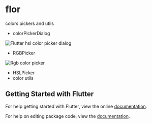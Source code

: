 # flor

colors pickers and utils

- colorPickerDialog

![Flutter hsl color picker dialog](https://www.evernote.com/shard/s1/sh/0da7f25f-53c0-4d75-a133-120eb4741167/00af6aa0fecb02f6/res/d955f0f5-8929-4bea-8570-346acc672e68/skitch.png?resizeSmall&width=320)

- RGBPicker

![Rgb color picker](https://www.evernote.com/shard/s1/sh/56850f5c-32f0-4476-9f74-de9a7e754298/42a9c56d1d0aee96/res/85d9690e-8dec-4740-9fb8-684d15bf2f50/skitch.png?resizeSmall&width=320)

- HSLPicker
- color utils

## Getting Started with Flutter

For help getting started with Flutter, view the online [documentation](https://flutter.io/).

For help on editing package code, view the [documentation](https://flutter.io/developing-packages/).
